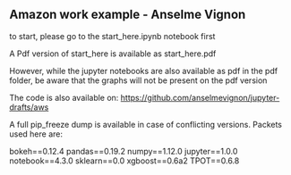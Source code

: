 ## Amazon work example - Anselme Vignon

to start, please go to the start_here.ipynb notebook first

A Pdf version of start_here is available as start_here.pdf

However, while the jupyter notebooks are also available as pdf in the pdf folder, be aware that the graphs will not
be present on the pdf version

The code is also available on:
https://github.com/anselmevignon/jupyter-drafts/aws

A full pip_freeze dump is available in case of conflicting versions. Packets used here are:

bokeh==0.12.4
pandas==0.19.2
numpy==1.12.0
jupyter==1.0.0
notebook==4.3.0
sklearn==0.0
xgboost==0.6a2
TPOT==0.6.8
